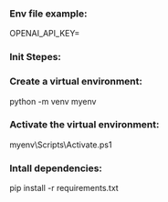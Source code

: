 
### Env file example: 
OPENAI_API_KEY=

### Init Stepes:
### Create a virtual environment:
python -m venv myenv

### Activate the virtual environment:
myenv\Scripts\Activate.ps1

### Intall dependencies:
pip install -r requirements.txt